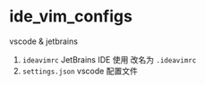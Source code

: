 # ide_vim_configs
vscode &amp; jetbrains

1. `ideavimrc` JetBrains IDE 使用 改名为 `.ideavimrc`
2. `settings.json` vscode 配置文件
